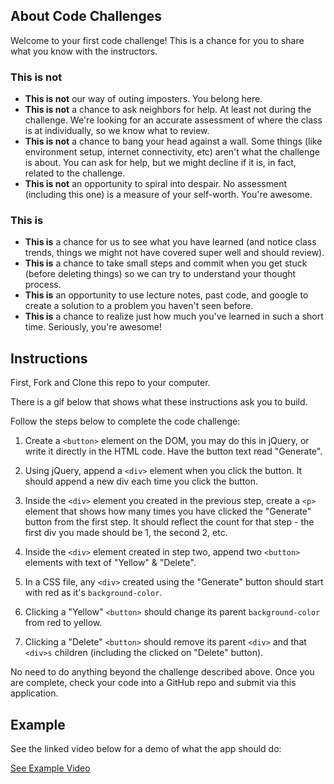 ## About Code Challenges

Welcome to your first code challenge! This is a chance for you to share what you know with the instructors.

### This is not

- **This is not** our way of outing imposters. You belong here.
- **This is not** a chance to ask neighbors for help. At least not during the challenge. We're looking for an accurate assessment of where the class is at individually, so we know what to review.
- **This is not** a chance to bang your head against a wall. Some things (like environment setup, internet connectivity, etc) aren't what the challenge is about. You can ask for help, but we might decline if it is, in fact, related to the challenge.
- **This is not** an opportunity to spiral into despair. No assessment (including this one) is a measure of your self-worth. You're awesome.

### This is

- **This is** a chance for us to see what you have learned (and notice class trends, things we might not have covered super well and should review).
- **This is** a chance to take small steps and commit when you get stuck (before deleting things) so we can try to understand your thought process.
- **This is** an opportunity to use lecture notes, past code, and google to create a solution to a problem you haven't seen before.
- **This is** a chance to realize just how much you've learned in such a short time. Seriously, you're awesome!

## Instructions

First, Fork and Clone this repo to your computer.

There is a gif below that shows what these instructions ask you to build.

Follow the steps below to complete the code challenge:

1. Create a `<button>` element on the DOM, you may do this in jQuery, or write it directly in the HTML code. Have the button text read "Generate". <X>

2. Using jQuery, append a `<div>` element when you click the button. It should append a new div each time you click the button.<X>

3. Inside the `<div>` element you created in the previous step, create a `<p>` element that shows how many times you have clicked the "Generate" button from the first step. It should reflect the count for that step - the first div you made should be 1, the second 2, etc.<X>

4. Inside the `<div>` element created in step two, append two `<button>` elements with text of "Yellow" & "Delete".<X>

5. In a CSS file, any `<div>` created using the "Generate" button should start with red as it's `background-color`.<X>

6. Clicking a "Yellow" `<button>` should change its parent `background-color` from red to yellow.<X>

7. Clicking a "Delete" `<button>` should remove its parent `<div>` and that `<div>s` children (including the clicked on "Delete" button).

No need to do anything beyond the challenge described above. Once you are complete, check your code into a GitHub repo and submit via this application.

## Example

See the linked video below for a demo of what the app should do:

[See Example Video](https://vimeo.com/364803508)
